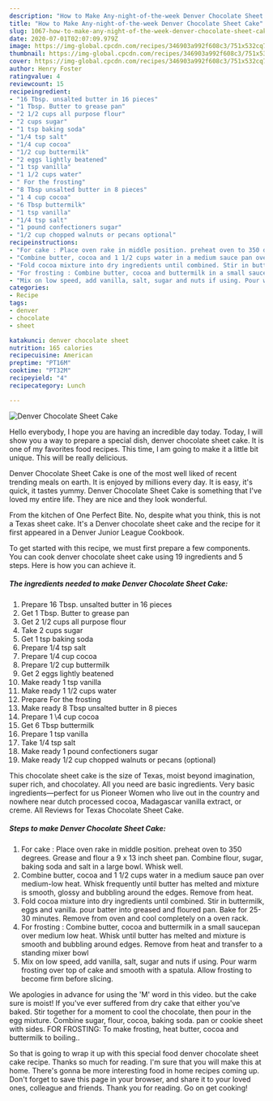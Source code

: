 ```yaml
---
description: "How to Make Any-night-of-the-week Denver Chocolate Sheet Cake"
title: "How to Make Any-night-of-the-week Denver Chocolate Sheet Cake"
slug: 1067-how-to-make-any-night-of-the-week-denver-chocolate-sheet-cake
date: 2020-07-01T02:07:09.979Z
image: https://img-global.cpcdn.com/recipes/346903a992f608c3/751x532cq70/denver-chocolate-sheet-cake-recipe-main-photo.jpg
thumbnail: https://img-global.cpcdn.com/recipes/346903a992f608c3/751x532cq70/denver-chocolate-sheet-cake-recipe-main-photo.jpg
cover: https://img-global.cpcdn.com/recipes/346903a992f608c3/751x532cq70/denver-chocolate-sheet-cake-recipe-main-photo.jpg
author: Henry Foster
ratingvalue: 4
reviewcount: 15
recipeingredient:
- "16 Tbsp. unsalted butter in 16 pieces"
- "1 Tbsp. Butter to grease pan"
- "2 1/2 cups all purpose flour"
- "2 cups sugar"
- "1 tsp baking soda"
- "1/4 tsp salt"
- "1/4 cup cocoa"
- "1/2 cup buttermilk"
- "2 eggs lightly beatened"
- "1 tsp vanilla"
- "1 1/2 cups water"
- " For the frosting"
- "8 Tbsp unsalted butter in 8 pieces"
- "1 4 cup cocoa"
- "6 Tbsp buttermilk"
- "1 tsp vanilla"
- "1/4 tsp salt"
- "1 pound confectioners sugar"
- "1/2 cup chopped walnuts or pecans optional"
recipeinstructions:
- "For cake : Place oven rake in middle position. preheat oven to 350 degrees. Grease and flour a 9 x 13 inch sheet pan. Combine flour, sugar, baking soda and salt in a large bowl. Whisk well."
- "Combine butter, cocoa and 1 1/2 cups water in a medium sauce pan over medium-low heat. Whisk frequently until butter has melted and mixture is smooth, glossy and bubbling around the edges. Remove from heat."
- "Fold cocoa mixture into dry ingredients until combined. Stir in buttermilk, eggs and vanilla. pour batter into greased and floured pan. Bake for 25-30 minutes. Remove from oven and cool completely on a oven rack."
- "For frosting : Combine butter, cocoa and buttermilk in a small saucepan over medium low heat. Whisk until butter has melted and mixture is smooth and bubbling around edges. Remove from heat and transfer to a standing mixer bowl"
- "Mix on low speed, add vanilla, salt, sugar and nuts if using. Pour warm frosting over top of cake and smooth with a spatula. Allow frosting to become firm before slicing."
categories:
- Recipe
tags:
- denver
- chocolate
- sheet

katakunci: denver chocolate sheet 
nutrition: 165 calories
recipecuisine: American
preptime: "PT16M"
cooktime: "PT32M"
recipeyield: "4"
recipecategory: Lunch

---
```



![Denver Chocolate Sheet Cake](https://img-global.cpcdn.com/recipes/346903a992f608c3/751x532cq70/denver-chocolate-sheet-cake-recipe-main-photo.jpg)

Hello everybody, I hope you are having an incredible day today. Today, I will show you a way to prepare a special dish, denver chocolate sheet cake. It is one of my favorites food recipes. This time, I am going to make it a little bit unique. This will be really delicious.

Denver Chocolate Sheet Cake is one of the most well liked of recent trending meals on earth. It is enjoyed by millions every day. It is easy, it's quick, it tastes yummy. Denver Chocolate Sheet Cake is something that I've loved my entire life. They are nice and they look wonderful.

From the kitchen of One Perfect Bite. No, despite what you think, this is not a Texas sheet cake. It&#39;s a Denver chocolate sheet cake and the recipe for it first appeared in a Denver Junior League Cookbook.


To get started with this recipe, we must first prepare a few components. You can cook denver chocolate sheet cake using 19 ingredients and 5 steps. Here is how you can achieve it.

<!--inarticleads1-->

##### The ingredients needed to make Denver Chocolate Sheet Cake:

1. Prepare 16 Tbsp. unsalted butter in 16 pieces
1. Get 1 Tbsp. Butter to grease pan
1. Get 2 1/2 cups all purpose flour
1. Take 2 cups sugar
1. Get 1 tsp baking soda
1. Prepare 1/4 tsp salt
1. Prepare 1/4 cup cocoa
1. Prepare 1/2 cup buttermilk
1. Get 2 eggs lightly beatened
1. Make ready 1 tsp vanilla
1. Make ready 1 1/2 cups water
1. Prepare  For the frosting
1. Make ready 8 Tbsp unsalted butter in 8 pieces
1. Prepare 1 \4 cup cocoa
1. Get 6 Tbsp buttermilk
1. Prepare 1 tsp vanilla
1. Take 1/4 tsp salt
1. Make ready 1 pound confectioners sugar
1. Make ready 1/2 cup chopped walnuts or pecans (optional)


This chocolate sheet cake is the size of Texas, moist beyond imagination, super rich, and chocolatey. All you need are basic ingredients. Very basic ingredients—perfect for us Pioneer Women who live out in the country and nowhere near dutch processed cocoa, Madagascar vanilla extract, or creme. All Reviews for Texas Chocolate Sheet Cake. 

<!--inarticleads2-->

##### Steps to make Denver Chocolate Sheet Cake:

1. For cake : Place oven rake in middle position. preheat oven to 350 degrees. Grease and flour a 9 x 13 inch sheet pan. Combine flour, sugar, baking soda and salt in a large bowl. Whisk well.
1. Combine butter, cocoa and 1 1/2 cups water in a medium sauce pan over medium-low heat. Whisk frequently until butter has melted and mixture is smooth, glossy and bubbling around the edges. Remove from heat.
1. Fold cocoa mixture into dry ingredients until combined. Stir in buttermilk, eggs and vanilla. pour batter into greased and floured pan. Bake for 25-30 minutes. Remove from oven and cool completely on a oven rack.
1. For frosting : Combine butter, cocoa and buttermilk in a small saucepan over medium low heat. Whisk until butter has melted and mixture is smooth and bubbling around edges. Remove from heat and transfer to a standing mixer bowl
1. Mix on low speed, add vanilla, salt, sugar and nuts if using. Pour warm frosting over top of cake and smooth with a spatula. Allow frosting to become firm before slicing.


We apologies in advance for using the &#39;M&#39; word in this video. but the cake sure is moist! If you&#39;ve ever suffered from dry cake that either you&#39;ve baked. Stir together for a moment to cool the chocolate, then pour in the egg mixture. Combine sugar, flour, cocoa, baking soda. pan or cookie sheet with sides. FOR FROSTING: To make frosting, heat butter, cocoa and buttermilk to boiling.. 

So that is going to wrap it up with this special food denver chocolate sheet cake recipe. Thanks so much for reading. I'm sure that you will make this at home. There's gonna be more interesting food in home recipes coming up. Don't forget to save this page in your browser, and share it to your loved ones, colleague and friends. Thank you for reading. Go on get cooking!
